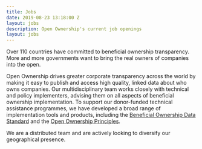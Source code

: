 ```yaml
---
title: Jobs
date: 2019-08-23 13:18:00 Z
layout: jobs
description: Open Ownership's current job openings
layout: jobs
---
```


Over 110 countries have committed to beneficial ownership transparency. More and more governments want to bring the real owners of companies into the open.

Open Ownership drives greater corporate transparency across the world by making it easy to publish and access high quality, linked data about who owns companies. Our multidisciplinary team works closely with technical and policy implementers, advising them on all aspects of beneficial ownership implementation. To support our donor-funded technical assistance programmes, we have developed a broad range of implementation tools and products, including the [Beneficial Ownership Data Standard](http://standard.openownership.org/en/latest/) and the [Open Ownership Principles](https://www.openownership.org/principles/).

We are a distributed team and are actively looking to diversify our geographical presence.
